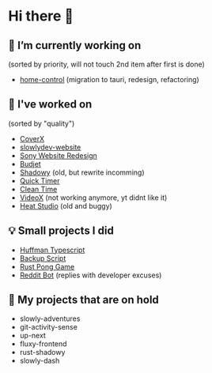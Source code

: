 # Hi there 👋

## 🔭 I’m currently working on 
(sorted by priority, will not touch 2nd item after first is done)

- [home-control](https://github.com/Slowlydev/home-control) (migration to tauri, redesign, refactoring)

## 🔨 I've worked on
(sorted by "quality")

- [CoverX](https://coverx.vercel.app/)
- [slowlydev-website](https://slowlydev.vercel.app)
- [Sony Website Redesign](https://sony-website-redesign.vercel.app)
- [Budjet](https://budjet.vercel.app/)
- [Shadowy](https://shadowy.vercel.app/) (old, but rewrite incomming)
- [Quick Timer](https://quick-timer.vercel.app/)
- [Clean Time](https://clean-time.vercel.app/)
- [VideoX](https://videox.vercel.app/) (not working anymore, yt didnt like it)
- [Heat Studio](https://heat-studio.vercel.app/) (old and buggy)

## 💡 Small projects I did

- [Huffman Typescript](https://github.com/Slowlydev/huffman-typescript/)
- [Backup Script](https://github.com/Slowlydev/backup-script/)
- [Rust Pong Game](https://github.com/Slowlydev/rust-pong-game/)
- [Reddit Bot](https://github.com/slowlydev/reddit-bot) (replies with developer excuses)

## 📂 My projects that are on hold

- slowly-adventures
- git-activity-sense
- up-next
- fluxy-frontend
- rust-shadowy
- slowly-dash
